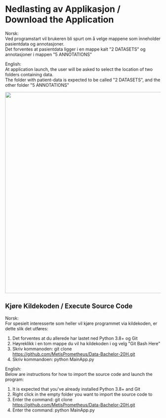 # Nedlasting av Applikasjon / Download the Application

Norsk: <br />
Ved programstart vil brukeren bli spurt om å velge mappene som inneholder pasientdata og annotasjoner. <br />
Det forventes at pasientdata ligger i en mappe kalt "2 DATASETS" og annotasjoner i mappen "5 ANNOTATIONS" <br />

English: <br />
At application launch, the user will be asked to select the location of two folders containing data. <br />
The folder with patient-data is expected to be called "2 DATASETS", and the other folder "5 ANNOTATIONS" <br />

<img src="https://user-images.githubusercontent.com/10586295/118344170-39095200-b52d-11eb-948d-2e399b6a99b1.png" height="650" />






## Kjøre Kildekoden / Execute Source Code

Norsk: <br />
For spesielt interesserte som heller vil kjøre programmet via kildekoden, er dette slik det utføres:
1) Det forventes at du allerede har lastet ned Python 3.8+ og Git
2) Høyreklikk i en tom mappe du vil ha kildekoden i og velg "Git Bash Here"
3) Skriv kommanoden: git clone https://github.com/MetisPrometheus/Data-Bachelor-20H.git
4) Skriv kommandoen: python MainApp.py

English: <br />
Below are instructions for how to import the source code and launch the program:
1) It is expected that you've already installed Python 3.8+ and Git
2) Right click in the empty folder you want to import the source code to
3) Enter the command: git clone https://github.com/MetisPrometheus/Data-Bachelor-20H.git 
4) Enter the command: python MainApp.py
